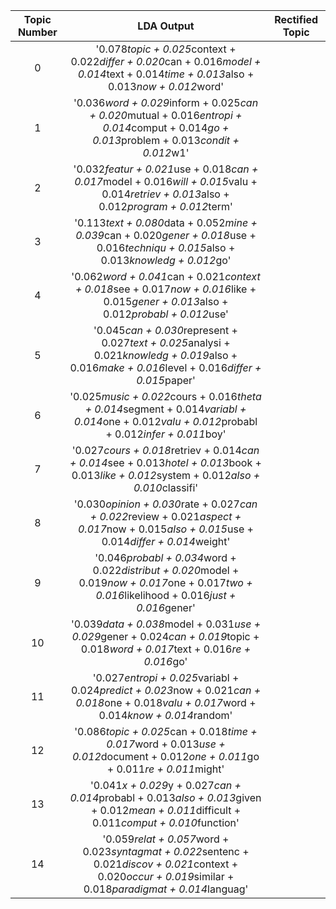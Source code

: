 |Topic Number   | LDA Output                  | Rectified Topic|
|:-------------:|:--------------------------: |:-------------:|
|0|'0.078*topic + 0.025*context + 0.022*differ + 0.020*can + 0.016*model + 0.014*text + 0.014*time + 0.013*also + 0.013*now + 0.012*word'| |
|1|'0.036*word + 0.029*inform + 0.025*can + 0.020*mutual + 0.016*entropi + 0.014*comput + 0.014*go + 0.013*problem + 0.013*condit + 0.012*w1'| |
|2|'0.032*featur + 0.021*use + 0.018*can + 0.017*model + 0.016*will + 0.015*valu + 0.014*retriev + 0.013*also + 0.012*program + 0.012*term'| |
|3|'0.113*text + 0.080*data + 0.052*mine + 0.039*can + 0.020*gener + 0.018*use + 0.016*techniqu + 0.015*also + 0.013*knowledg + 0.012*go'| |
|4|'0.062*word + 0.041*can + 0.021*context + 0.018*see + 0.017*now + 0.016*like + 0.015*gener + 0.013*also + 0.012*probabl + 0.012*use'| |
|5|'0.045*can + 0.030*represent + 0.027*text + 0.025*analysi + 0.021*knowledg + 0.019*also + 0.016*make + 0.016*level + 0.016*differ + 0.015*paper'| |
|6|'0.025*music + 0.022*cours + 0.016*theta + 0.014*segment + 0.014*variabl + 0.014*one + 0.012*valu + 0.012*probabl + 0.012*infer + 0.011*boy'| |
|7|'0.027*cours + 0.018*retriev + 0.014*can + 0.014*see + 0.013*hotel + 0.013*book + 0.013*like + 0.012*system + 0.012*also + 0.010*classifi'| |
|8|'0.030*opinion + 0.030*rate + 0.027*can + 0.022*review + 0.021*aspect + 0.017*now + 0.015*also + 0.015*use + 0.014*differ + 0.014*weight'| |
|9|'0.046*probabl + 0.034*word + 0.022*distribut + 0.020*model + 0.019*now + 0.017*one + 0.017*two + 0.016*likelihood + 0.016*just + 0.016*gener'| |
|10|'0.039*data + 0.038*model + 0.031*use + 0.029*gener + 0.024*can + 0.019*topic + 0.018*word + 0.017*text + 0.016*re + 0.016*go'| |
|11|'0.027*entropi + 0.025*variabl + 0.024*predict + 0.023*now + 0.021*can + 0.018*one + 0.018*valu + 0.017*word + 0.014*know + 0.014*random'| |
|12|'0.086*topic + 0.025*can + 0.018*time + 0.017*word + 0.013*use + 0.012*document + 0.012*one + 0.011*go + 0.011*re + 0.011*might'| |
|13|'0.041*x + 0.029*y + 0.027*can + 0.014*probabl + 0.013*also + 0.013*given + 0.012*mean + 0.011*difficult + 0.011*comput + 0.010*function'| |
|14|'0.059*relat + 0.057*word + 0.023*syntagmat + 0.022*sentenc + 0.021*discov + 0.021*context + 0.020*occur + 0.019*similar + 0.018*paradigmat + 0.014*languag'| |
